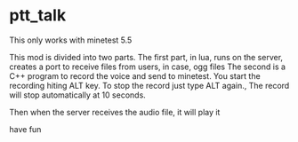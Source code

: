 # ptt_talk

This only works with minetest 5.5

This mod is divided into two parts.
The first part, in lua, runs on the server, creates a port to receive files from users, in case, ogg files
The second is a C++ program to record the voice and send to minetest. You start the recording hiting ALT key.
To stop the record just type ALT again., The record will stop automatically at 10 seconds.

Then when the server receives the audio file, it will play it

have fun
